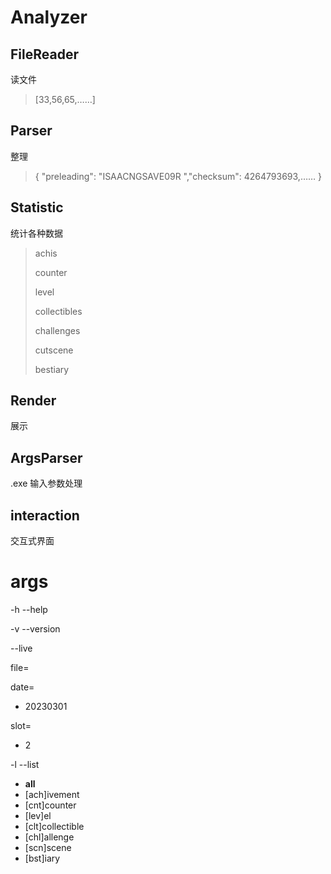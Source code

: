 # Analyzer



## FileReader

读文件

> [33,56,65,……]

## Parser

整理

> { "preleading": "ISAACNGSAVE09R  ","checksum": 4264793693,…… }

## Statistic

统计各种数据

> achis
>
> counter
>
> level
>
> collectibles
>
> challenges
>
> cutscene
>
> bestiary



## Render

展示

## ArgsParser

.exe 输入参数处理

## interaction

交互式界面



# args

-h --help

-v --version

--live

file=

date=

- 20230301

slot=

- 2

-l --list

- **all**
- [ach]ivement
- [cnt]counter
- [lev]el
- [clt]collectible
- [chl]allenge
- [scn]scene
- [bst]iary

